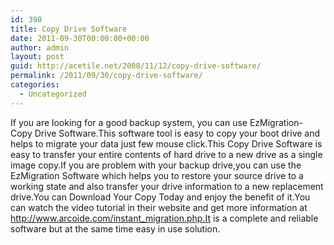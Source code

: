```yaml
---
id: 390
title: Copy Drive Software
date: 2011-09-30T00:00:00+00:00
author: admin
layout: post
guid: http://acetile.net/2008/11/12/copy-drive-software/
permalink: /2011/09/30/copy-drive-software/
categories:
  - Uncategorized
---
```

If you are looking for a good backup system, you can use EzMigration- Copy Drive Software.This software tool is easy to copy your boot drive and helps to migrate your data just few mouse click.This Copy Drive Software is easy to transfer your entire contents of hard drive to a new drive as a single image copy.If you are problem with your backup drive,you can use the EzMigration Software which helps you to restore your source drive to a working state and also transfer your drive information to a new replacement drive.You can Download Your Copy Today and enjoy the benefit of it.You can watch the video tutorial in their website and get more information at http://www.arcoide.com/instant_migration.php.It is a complete and reliable software but at the same time easy in use solution.
